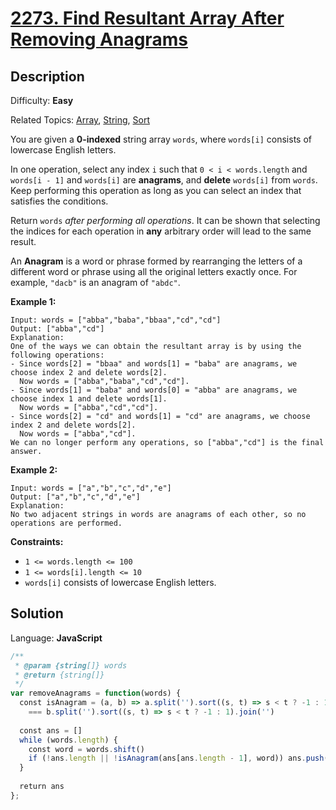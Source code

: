 # [2273\. Find Resultant Array After Removing Anagrams](https://leetcode.com/problems/find-resultant-array-after-removing-anagrams/)

## Description

Difficulty: **Easy**  

Related Topics: [Array](https://leetcode.com/tag/array/), [String](https://leetcode.com/tag/string/), [Sort](https://leetcode.com/tag/sort/)


You are given a **0-indexed** string array `words`, where `words[i]` consists of lowercase English letters.

In one operation, select any index `i` such that `0 < i < words.length` and `words[i - 1]` and `words[i]` are **anagrams**, and **delete** `words[i]` from `words`. Keep performing this operation as long as you can select an index that satisfies the conditions.

Return `words` _after performing all operations_. It can be shown that selecting the indices for each operation in **any** arbitrary order will lead to the same result.

An **Anagram** is a word or phrase formed by rearranging the letters of a different word or phrase using all the original letters exactly once. For example, `"dacb"` is an anagram of `"abdc"`.

**Example 1:**

```
Input: words = ["abba","baba","bbaa","cd","cd"]
Output: ["abba","cd"]
Explanation:
One of the ways we can obtain the resultant array is by using the following operations:
- Since words[2] = "bbaa" and words[1] = "baba" are anagrams, we choose index 2 and delete words[2].
  Now words = ["abba","baba","cd","cd"].
- Since words[1] = "baba" and words[0] = "abba" are anagrams, we choose index 1 and delete words[1].
  Now words = ["abba","cd","cd"].
- Since words[2] = "cd" and words[1] = "cd" are anagrams, we choose index 2 and delete words[2].
  Now words = ["abba","cd"].
We can no longer perform any operations, so ["abba","cd"] is the final answer.
```

**Example 2:**

```
Input: words = ["a","b","c","d","e"]
Output: ["a","b","c","d","e"]
Explanation:
No two adjacent strings in words are anagrams of each other, so no operations are performed.
```

**Constraints:**

*   `1 <= words.length <= 100`
*   `1 <= words[i].length <= 10`
*   `words[i]` consists of lowercase English letters.


## Solution

Language: **JavaScript**

```javascript
/**
 * @param {string[]} words
 * @return {string[]}
 */
var removeAnagrams = function(words) {
  const isAnagram = (a, b) => a.split('').sort((s, t) => s < t ? -1 : 1).join('')
    === b.split('').sort((s, t) => s < t ? -1 : 1).join('')
  
  const ans = []
  while (words.length) {
    const word = words.shift()
    if (!ans.length || !isAnagram(ans[ans.length - 1], word)) ans.push(word)
  }
  
  return ans
};
```